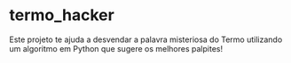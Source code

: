 # termo_hacker
Este projeto te ajuda a desvendar a palavra misteriosa do Termo utilizando um algoritmo em Python que sugere os melhores palpites!
